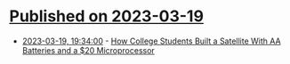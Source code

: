# [Published on 2023-03-19](index.md)

* [2023-03-19, 19:34:00](https://science.slashdot.org/story/23/03/19/1926201/how-college-students-built-a-satellite-with-aa-batteries-and-a-20-microprocessor?utm_source=rss1.0mainlinkanon&utm_medium=feed) - [How College Students Built a Satellite With AA Batteries and a $20 Microprocessor](https://science.slashdot.org/story/23/03/19/1926201/how-college-students-built-a-satellite-with-aa-batteries-and-a-20-microprocessor?utm_source=rss1.0mainlinkanon&utm_medium=feed)
